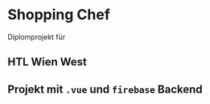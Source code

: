 # Shopping Chef

Diplomprojekt für 

## HTL Wien West


## Projekt mit `.vue` und `firebase` Backend

